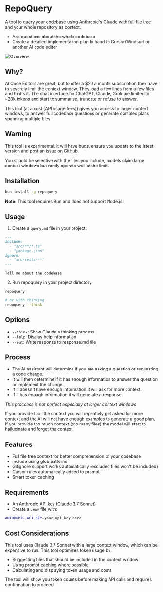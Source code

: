# RepoQuery

A tool to query your codebase using Anthropic's Claude with full file tree and your whole repository as context.

- Ask questions about the whole codebase
- Create a detailed implementation plan to hand to Cursor/Windsurf or another AI code editor

![Overview](https://github.com/DaleLJefferson/repoquery/blob/main/img/overview.png)

## Why?

AI Code Editors are great, but to offer a $20 a month subscription they have to severely limit the context window. They load a few lines from a few files and that's it.
The chat interface for ChatGPT, Claude, Grok are limited to ~20k tokens and start to summarise, truncate or refuse to answer.

This tool (at a cost [API usage fees]) gives you access to larger context windows, to answer full codebase questions or generate complex plans spanning multiple files.

## Warning

This tool is experimental, it will have bugs, ensure you update to the latest version and post an issue on [GitHub](https://github.com/DaleLJefferson/repoquery/issues).

You should be selective with the files you include, models claim large context windows but rarely operate well at the limit.

## Installation

```bash
bun install -g repoquery
```

**Note:** This tool requires [Bun](https://bun.sh) and does not support Node.js.

## Usage

1. Create a `query.md` file in your project:

```markdown
---
include:
  - "src/**/*.ts"
  - "package.json"
ignore:
  - "src/tests/**"
---

Tell me about the codebase
```

2. Run repoquery in your project directory:

```bash
repoquery

# or with thinking
repoquery --think
```

## Options

- `--think`: Show Claude's thinking process
- `--help`: Display help information
- `--out`: Write response to response.md file

## Process

- The AI assistant will determine if you are asking a question or requesting a code change.
- It will then determine if it has enough information to answer the question or implement the change.
- If it doesn't have enough information it will ask for more context.
- If it has enough information it will generate a response.

_This proccess is not perfect especially at larger context windows_

If you provide too little context you will repeativly get asked for more context and the AI will not have enough examples to generate a good plan.
If you provide too much context (too many files) the model will start to hallucinate and forget the context.

## Features

- Full file tree context for better comprehension of your codebase
- Include using glob patterns
- Gitignore support works automatically (excluded files won't be included)
- Cursor rules automatically added to prompt
- Smart token caching

## Requirements

- An Anthropic API key (Claude 3.7 Sonnet)
- Create a `.env` file with:

```bash
ANTHROPIC_API_KEY=your_api_key_here
```

## Cost Considerations

This tool uses Claude 3.7 Sonnet with a large context window, which can be expensive to run. This tool optimizes token usage by:

- Suggesting files that should be included in the context window
- Using prompt caching where possible
- Calculating and displaying token usage and costs

The tool will show you token counts before making API calls and requires confirmation to proceed.
